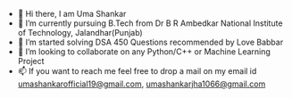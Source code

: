 - 👋 Hi there, I am Uma Shankar
- 👀 I’m currently pursuing B.Tech from Dr B R Ambedkar National Institute of Technology, Jalandhar(Punjab)
- 🌱 I’m started solving DSA 450 Questions recommended by Love Babbar
- 💞️ I’m looking to collaborate on any Python/C++ or Machine Learning Project
- 📫 If you want to reach me feel free to drop a mail on my email id umashankarofficial19@gmail.com, umashankarjha1066@gmail.com

<!---
uma1066nitj/uma1066nitj is a ✨ special ✨ repository because its `README.md` (this file) appears on your GitHub profile.
You can click the Preview link to take a look at your changes.
--->
